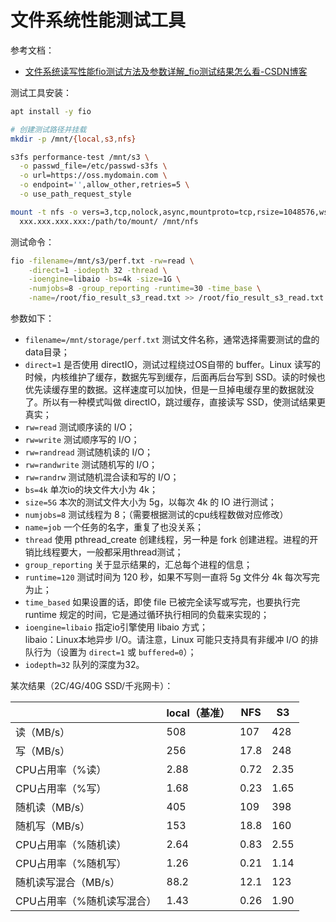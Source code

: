 
# 文件系统性能测试工具
参考文档：

- [文件系统读写性能fio测试方法及参数详解_fio测试结果怎么看-CSDN博客](https://blog.csdn.net/wkl_venus/article/details/127486535)

测试工具安装：
```bash
apt install -y fio
```
```bash
# 创建测试路径并挂载
mkdir -p /mnt/{local,s3,nfs}

s3fs performance-test /mnt/s3 \
  -o passwd_file=/etc/passwd-s3fs \
  -o url=https://oss.mydomain.com \
  -o endpoint='',allow_other,retries=5 \
  -o use_path_request_style

mount -t nfs -o vers=3,tcp,nolock,async,mountproto=tcp,rsize=1048576,wsize=1048576 \
  xxx.xxx.xxx.xxx:/path/to/mount/ /mnt/nfs
```
测试命令：
```bash
fio -filename=/mnt/s3/perf.txt -rw=read \
    -direct=1 -iodepth 32 -thread \
    -ioengine=libaio -bs=4k -size=1G \
    -numjobs=8 -group_reporting -runtime=30 -time_base \
    -name=/root/fio_result_s3_read.txt >> /root/fio_result_s3_read.txt
```
参数如下：

- `filename=/mnt/storage/perf.txt` 测试文件名称，通常选择需要测试的盘的data目录；
- `direct=1` 是否使用 directIO，测试过程绕过OS自带的 buffer。Linux 读写的时候，内核维护了缓存，数据先写到缓存，后面再后台写到 SSD。读的时候也优先读缓存里的数据。这样速度可以加快，但是一旦掉电缓存里的数据就没了。所以有一种模式叫做 directIO，跳过缓存，直接读写 SSD，使测试结果更真实；
- `rw=read` 测试顺序读的 I/O；
- `rw=write` 测试顺序写的 I/O；
- `rw=randread` 测试随机读的 I/O；
- `rw=randwrite` 测试随机写的 I/O；
- `rw=randrw` 测试随机混合读和写的 I/O；
- `bs=4k` 单次io的块文件大小为 4k；
- `size=5G` 本次的测试文件大小为 5g，以每次 4k 的 IO 进行测试；
- `numjobs=8` 测试线程为 8；（需要根据测试的cpu线程数做对应修改）
- `name=job` 一个任务的名字，重复了也没关系； 
- `thread` 使用 pthread_create 创建线程，另一种是 fork 创建进程。进程的开销比线程要大，一般都采用thread测试；
- `group_reporting` 关于显示结果的，汇总每个进程的信息；
- `runtime=120` 测试时间为 120 秒，如果不写则一直将 5g 文件分 4k 每次写完为止；
- `time_based` 如果设置的话，即使 file 已被完全读写或写完，也要执行完 runtime 规定的时间，它是通过循环执行相同的负载来实现的；
- `ioengine=libaio` 指定io引擎使用 libaio 方式；<br />libaio：Linux本地异步 I/O。请注意，Linux 可能只支持具有非缓冲 I/O 的排队行为（设置为 `direct=1` 或 `buffered=0`）；
- `iodepth=32` 队列的深度为32。

某次结果（2C/4G/40G SSD/千兆网卡）：

|  | local（基准） | NFS | S3 |
| --- | --- | --- | --- |
| 读（MB/s） | 508 | 107 | 428 |
| 写（MB/s） | 256 | 17.8 | 248 |
| CPU占用率（%读） | 2.88 | 0.72 | 2.35 |
| CPU占用率（%写） | 1.68 | 0.23 | 1.65 |
| 随机读（MB/s） | 405 | 109 | 398 |
| 随机写（MB/s） | 153 | 18.8 | 160 |
| CPU占用率（%随机读） | 2.64 | 0.83 | 2.55 |
| CPU占用率（%随机写） | 1.26 | 0.21 | 1.14 |
| 随机读写混合（MB/s） | 88.2 | 12.1 | 123 |
| CPU占用率（%随机读写混合） | 1.43 | 0.26 | 1.90 |


